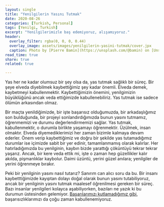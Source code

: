 ```yaml
---
layout: single
title: "Yenilgilerin Yasını Tutmak"
date: 2020-08-26
categories: [Turkish, Personal]
tags: [Yenilgi, Turkish]
excerpt: "Yenilgilerimizle baş edemiyoruz, alışamıyoruz."
header:
  overlay_filter: rgba(0, 0, 0, 0.44)
  overlay_image: assets/images/yenilgilerin-yasini-tutmak/cover.jpx
  caption: Photo by [Pierre Bamin](https://unsplash.com/@bamin) on [Unsplash](https://unsplash.com)
read_time: true
share: true
related: true

---
```


Yas her ne kadar olumsuz bir şey olsa da, yas tutmak sağlıklı bir süreç. Bir şeye elveda diyebilmek kaybettiğimiz şey kadar önemli. Elveda demek, kaybetmeyi kabullenmektir. Kaybettiğimizin önemini, yenilgimizin büyüklüğünü ancak veda ettiğimizde kabullenebiliriz. Yas tutmak ise sadece ölümün arkasından olmaz.

Bir maçta yenildiğimizde, bir işte başarısız olduğumuzda, bir arkadaşlığımız son bulduğunda, bir projeyi sonlandırdığımızda bunun yasını tutmamız, öğrenmemizi ve durumu değerlendirmemizi sağlar. Yas tutmak, kabullenmektir, o durumla birlikte yaşamayı öğrenmektir. Üzülmek, insan olmaktır. Elveda diyemediklerimizi her zaman bizimle kalmaya devam ederler. Önem verip kaybettiğimiz ve doğru bir şekilde yas tutamadığımız durumlar ise içimizde sabit bir yer edinir, tamamlanmamış olarak kalırlar. Her hatırladığımızda bu yenilginin, kaybın bizde yarattığı çöküntüyü tekrar tekrar yaşarız. Ancak, bir kere veda ettik mi, işte o zaman hep güzellikler kalır akılda, pişmanlıklar kaybolur. Daimi üzüntü, yerini güzel anılara; yenilgiler de yerini öğrenmeye bırakır.

Peki bir yenilginin yasını nasıl tutarız? Sanırım can alıcı soru da bu. Bir insanı kaybetttiğimizde kayıptan dolayı doğal olarak bunun yasını tutabiliyoruz, ancak bir yenilginin yasını tutmak maalesef öğrenilmesi gereken bir süreç. Bazı insanlar yenilgileri kolayca aşabiliyorken, bazıları ne yazık ki bu durumun üstesinden gelemiyor. [Başarılarımızı kutlamadığımız gibi](/en-son-hangi-basarinizi-kutladiniz/), başarısızlıklarımızı da çoğu zaman kabullenemiyoruz.
